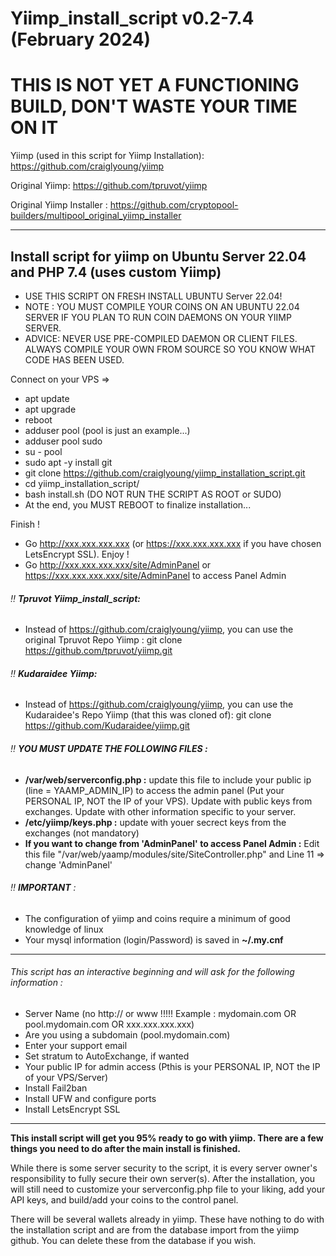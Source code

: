 # Yiimp_install_script v0.2-7.4 (February 2024)
# THIS IS NOT YET A FUNCTIONING BUILD, DON'T WASTE YOUR TIME ON IT
Yiimp (used in this script for Yiimp Installation): https://github.com/craiglyoung/yiimp

Original Yiimp: https://github.com/tpruvot/yiimp

Original Yiimp Installer : https://github.com/cryptopool-builders/multipool_original_yiimp_installer

***********************************

## Install script for yiimp on Ubuntu Server 22.04 and PHP 7.4 (uses custom Yiimp)

- USE THIS SCRIPT ON FRESH INSTALL UBUNTU Server 22.04!
- NOTE : YOU MUST COMPILE YOUR COINS ON AN UBUNTU 22.04 SERVER IF YOU PLAN TO RUN COIN DAEMONS ON YOUR YIIMP SERVER.
- ADVICE: NEVER USE PRE-COMPILED DAEMON OR CLIENT FILES. ALWAYS COMPILE YOUR OWN FROM SOURCE SO YOU KNOW WHAT CODE HAS BEEN USED.

Connect on your VPS =>
- apt update
- apt upgrade
- reboot
- adduser pool (pool is just an example...)
- adduser pool sudo
- su - pool
- sudo apt -y install git
- git clone https://github.com/craiglyoung/yiimp_installation_script.git
- cd yiimp_installation_script/
- bash install.sh (DO NOT RUN THE SCRIPT AS ROOT or SUDO)
- At the end, you MUST REBOOT to finalize installation...

Finish !
- Go http://xxx.xxx.xxx.xxx (or https://xxx.xxx.xxx.xxx if you have chosen LetsEncrypt SSL). Enjoy !
- Go http://xxx.xxx.xxx.xxx/site/AdminPanel or https://xxx.xxx.xxx.xxx/site/AdminPanel to access Panel Admin

###### :bangbang: **Tpruvot Yiimp_install_script:**
- Instead of https://github.com/craiglyoung/yiimp, you can use the original Tpruvot Repo Yiimp : git clone https://github.com/tpruvot/yiimp.git

###### :bangbang: **Kudaraidee Yiimp:**
- Instead of https://github.com/craiglyoung/yiimp, you can use the Kudaraidee's Repo Yiimp (that this was cloned of): git clone https://github.com/Kudaraidee/yiimp.git

###### :bangbang: **YOU MUST UPDATE THE FOLLOWING FILES :**
- **/var/web/serverconfig.php :** update this file to include your public ip (line = YAAMP_ADMIN_IP) to access the admin panel (Put your PERSONAL IP, NOT the IP of your VPS). Update with public keys from exchanges. Update with other information specific to your server.
- **/etc/yiimp/keys.php :** update with youer secrect keys from the exchanges (not mandatory)
- **If you want to change from 'AdminPanel' to access Panel Admin :** Edit this file "/var/web/yaamp/modules/site/SiteController.php" and Line 11 => change 'AdminPanel'


###### :bangbang: **IMPORTANT** : 
- The configuration of yiimp and coins require a minimum of good knowledge of linux
- Your mysql information (login/Password) is saved in **~/.my.cnf**

***********************************

###### This script has an interactive beginning and will ask for the following information :
- Server Name (no http:// or www !!!!! Example : mydomain.com OR pool.mydomain.com OR xxx.xxx.xxx.xxx)
- Are you using a subdomain (pool.mydomain.com)
- Enter your support email
- Set stratum to AutoExchange, if wanted
- Your public IP for admin access (Pthis is your PERSONAL IP, NOT the IP of your VPS/Server)
- Install Fail2ban
- Install UFW and configure ports
- Install LetsEncrypt SSL

***********************************

**This install script will get you 95% ready to go with yiimp. There are a few things you need to do after the main install is finished.**

While there is some server security to the script, it is every server owner's responsibility to fully secure their own server(s). After the installation, you will still need to customize your serverconfig.php file to your liking, add your API keys, and build/add your coins to the control panel. 

There will be several wallets already in yiimp. These have nothing to do with the installation script and are from the database import from the yiimp github. You can delete these from the database if you wish.
